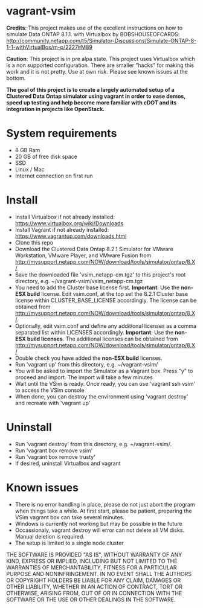 vagrant-vsim
============
**Credits**: This project makes use of the excellent instructions on how to simulate Data ONTAP 8.1.1. with Virtualbox by BOBSHOUSEOFCARDS: http://community.netapp.com/t5/Simulator-Discussions/Simulate-ONTAP-8-1-1-withVirtualBox/m-p/2227#M89

**Caution**: This project is in pre alpa state. This project uses Virtualbox which is a non supported configuration. There are smaller "hacks" for making this work and it is not pretty. Use at own risk. Please see known issues at the bottom.

**The goal of this project is to create a largely automated setup of a Clustered Data Ontap simulator using vagrant in order to ease demos, speed up testing and help become more familiar with cDOT and its integration in projects like OpenStack.** 


System requirements
============
 - 8 GB Ram
 - 20 GB of free disk space
 - SSD 
 - Linux / Mac
 - Internet connection on first run

Install
============
 - Install Virtualbox if not already installed: https://www.virtualbox.org/wiki/Downloads
 - Install Vagrant if not already installed: https://www.vagrantup.com/downloads.html
 - Clone this repo
 - Download the Clustered Data Ontap 8.2.1 Simulator for VMware Workstation, VMware Player, and VMware Fusion from http://mysupport.netapp.com/NOW/download/tools/simulator/ontap/8.X/
 - Save the downloaded file 'vsim_netapp-cm.tgz' to this project's root directory, e.g. ~/vagrant-vsim/vsim_netapp-cm.tgz
 - You need to add the Cluster base license first. **Important**: Use the **non-ESX build** license. Edit vsim.conf, at the top set the 8.2.1 Cluster base license within CLUSTER_BASE_LICENSE accordingly. The license can be obtained from http://mysupport.netapp.com/NOW/download/tools/simulator/ontap/8.X/.
 - Optionally, edit vsim.conf and define any additional licenses as a comma separated list within LICENSES accordingly. **Important**: Use the **non-ESX build licenses**. The additional licenses can be obtained from http://mysupport.netapp.com/NOW/download/tools/simulator/ontap/8.X/
 - Double check you have added the **non-ESX build** licenses.
 - Run 'vagrant up' from this directory, e.g. ~/vagrant-vsim/
 - You will be asked to import the Simulator as a Vagrant box. Press "y" to proceed and import. The import will take a few minutes
 - Wait until the VSim is ready. Once ready, you can use 'vagrant ssh vsim' to access the VSim console
 - When done, you can destroy the environment using 'vagrant destroy' and recreate with 'vagrant up'


Uninstall
============
 - Run 'vagrant destroy' from this directory, e.g. ~/vagrant-vsim/. 
 - Run 'vagrant box remove vsim'
 - Run 'vagrant box remove trusty'
 - If desired, uninstall Virtualbox and vagrant

Known issues
============
 - There is no error handling in place, please do not just abort the program when things take a while. At first start, please be patient, preparing the VSim vagrant box can take several minutes.
 - Windows is currently not working but may be possible in the future
 - Occassionaly, vagrant destroy will error can not delete all VM disks. Manual deletion is required.
 - The setup is limited to a single node cluster


THE SOFTWARE IS PROVIDED "AS IS", WITHOUT WARRANTY OF ANY KIND, EXPRESS OR
IMPLIED, INCLUDING BUT NOT LIMITED TO THE WARRANTIES OF MERCHANTABILITY,
FITNESS FOR A PARTICULAR PURPOSE AND NONINFRINGEMENT. IN NO EVENT SHALL THE
AUTHORS OR COPYRIGHT HOLDERS BE LIABLE FOR ANY CLAIM, DAMAGES OR OTHER
LIABILITY, WHETHER IN AN ACTION OF CONTRACT, TORT OR OTHERWISE, ARISING FROM,
OUT OF OR IN CONNECTION WITH THE SOFTWARE OR THE USE OR OTHER DEALINGS IN
THE SOFTWARE.
